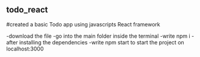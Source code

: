 ## todo_react
#created a basic Todo app using javascripts React framework

-download the file 
-go into the main folder inside the terminal
-write npm i
-after installing the dependencies
-write npm start to start the project on localhost:3000
